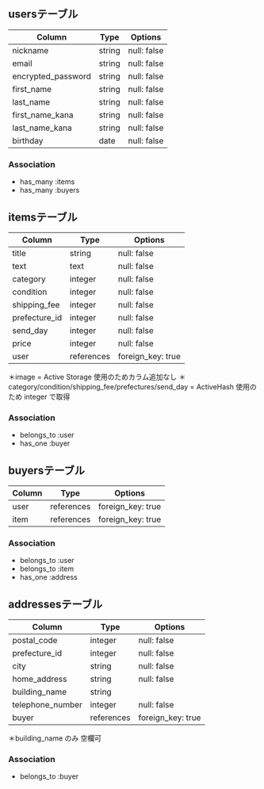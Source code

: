 ## usersテーブル

| Column              | Type    | Options                        |
| ------------------- | ------- | ------------------------------ |
| nickname            | string  | null: false |
| email               | string  | null: false | unique: true |
| encrypted_password  | string  | null: false |
| first_name          | string  | null: false |
| last_name           | string  | null: false |
| first_name_kana     | string  | null: false |
| last_name_kana      | string  | null: false |
| birthday            | date    | null: false |


### Association
- has_many :items
- has_many :buyers



## itemsテーブル

| Column        | Type       | Options                        |
| ------------- | ---------- | ------------------------------ |
| title         | string     | null: false |
| text          | text       | null: false |
| category      | integer    | null: false |
| condition     | integer    | null: false |
| shipping_fee  | integer    | null: false |
| prefecture_id | integer    | null: false |
| send_day      | integer    | null: false |
| price         | integer    | null: false |
| user          | references | foreign_key: true | null: false |

＊image = Active Storage 使用のためカラム追加なし
＊category/condition/shipping_fee/prefectures/send_day = ActiveHash 使用のため integer で取得

### Association
- belongs_to :user
- has_one :buyer



## buyersテーブル

| Column | Type       | Options                        |
| ------ | ---------- | ------------------------------ |
| user   | references | foreign_key: true | null: false |
| item   | references | foreign_key: true | null: false |




### Association
- belongs_to :user
- belongs_to :item
- has_one :address

## addressesテーブル

| Column             | Type      | Options                        |
| ------------------ | --------- | ------------------------------ |
| postal_code        | integer   | null: false |
| prefecture_id        | integer   | null: false |
| city               | string    | null: false |
| home_address       | string    | null: false |
| building_name      | string    | 
| telephone_number   | integer   | null: false |
| buyer              | references| foreign_key: true | null: false |

＊building_name のみ 空欄可

### Association
- belongs_to :buyer
